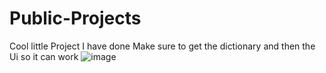 # Public-Projects
Cool little Project I have done
Make sure to get the dictionary and then the Ui so it can work
![image](https://github.com/5Cl0ver/Public-Projects/assets/112659423/aa31655c-1066-4c8c-aee7-562f799d5e9c)
